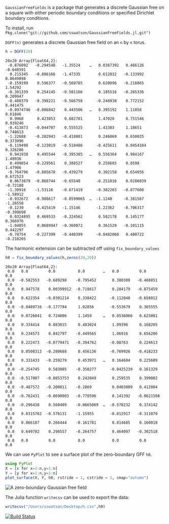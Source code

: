 
`GaussianFreeFields` is a package that generates a discrete Gaussian free
on a square with either periodic boundary conditions or specified Dirichlet
boundary conditions.

To install, run
`Pkg.clone("git://github.com/sswatson/GaussianFreeFields.jl.git")`

`DGFF(n)` generates a discrete Gaussian free field on an `n` by `n` torus. 

```julia
h = DGFF(20)
```

```
20x20 Array{Float64,2}:
 -0.876092   -0.294548   -1.35524    …   0.0387392   0.466126   -0.648591 
  0.215345   -0.886166   -1.47335        0.612032   -0.133992    0.0649898
 -0.159199    0.596377   -0.569785       0.620096   -0.218865    1.54292 
 -0.301339    0.254145   -0.501166       0.185516   -0.265336    0.209947 
 -0.480379   -0.398221   -0.566758      -0.248938    0.772152    0.441475 
 -0.0974746  -0.086842    0.443506   …   0.395192    1.11058     0.61846 
  0.9968      0.423853    0.682701       1.47028     0.751546    0.939246 
 -0.413873   -0.044707    0.555525       1.43303     1.18651     0.748613 
 -1.22688    -0.282943   -0.418801       0.246069    0.650025    0.373996 
 -0.119498   -0.123819   -0.518486      -0.425611    0.0454104   0.326286 
  0.941938    0.495544   -0.395305   …   0.556364    0.984167    1.48036 
  0.499854   -0.229561    0.388527       0.258685    0.8598      1.47906 
 -0.764796   -0.885678   -0.439279       0.302158    0.654056    0.672523 
  0.0673879  -0.868744   -0.65548       -0.251016    0.0186039  -0.72188 
 -1.39916    -1.53116    -0.671419      -0.382203   -0.877608   -1.58912 
 -0.932672   -0.988617   -0.0599065  …  -1.1248     -0.381567   -1.26558 
 -0.1239     -0.415419   -1.15146       -1.22362    -0.706317   -0.399698 
  0.0324895   0.469533   -0.324562       0.582178    0.145177    0.366976 
 -1.04055     0.0689947  -0.360072       0.361529   -0.101115    0.442297 
 -0.78754    -0.227399   -0.448399      -0.0482068   0.480722   -0.218205 
```

The harmonic extension can be subtracted off using `fix_boundary_values`

```julia
h0 = fix_boundary_values(h,zeros(20,20))
```

```
20x20 Array{Float64,2}:
 0.0   0.0         0.0          0.0        …   0.0         0.0        0.0
 0.0  -0.582553   -0.689298    -0.795452       0.380308   -0.488851   0.0
 0.0   0.947578    0.00399912  -0.718617       0.284179   -0.875459   0.0
 0.0   0.622354   -0.0301214    0.338422      -0.112048   -0.658012   0.0
 0.0  -0.0489716  -0.177794     1.02856       -0.553679    0.365555   0.0
 0.0   0.0726041   0.724006     1.1459     …   0.0536066   0.623081   0.0
 0.0   0.334414    0.883015     0.483024       1.09396     0.168205   0.0
 0.0   0.234573    0.842797    -0.449565       1.06916     0.656206   0.0
 0.0   0.222473   -0.0779471   -0.394762      -0.08763     0.224613   0.0
 0.0   0.0508313  -0.280688     0.456136      -0.769926   -0.418233   0.0
 0.0   0.331433   -0.259279     0.453971   …   0.164604    0.225609   0.0
 0.0  -0.254745    0.583085    -0.350277      -0.0425239   0.161329   0.0
 0.0  -0.517007   -0.0853753    0.242049       0.259535    0.399002   0.0
 0.0  -0.487572   -0.200811    -0.2869         0.0403009   0.412004   0.0
 0.0  -0.762431   -0.0690003   -0.770596       0.141392   -0.0621508  0.0
 0.0  -0.296438    0.560409    -0.0665069  …  -0.578232    0.374142   0.0
 0.0   0.0315762  -0.576131    -1.15955       -0.812917   -0.311079   0.0
 0.0   0.866107    0.266444    -0.161781       0.814685    0.160018   0.0
 0.0   0.649782    0.298557    -0.264757       0.464097   -0.302518   0.0
 0.0   0.0         0.0          0.0            0.0         0.0        0.0
```

We can use `PyPlot` to see a surface plot of the zero-boundary GFF `h0`. 

```julia
using PyPlot
X = [x for x=1:n,y=1:n]
Y = [y for x=1:n,y=1:n]
plot_surface(X, Y, h0, rstride = 1, cstride = 1, cmap="autumn")
```

![A zero-boundary Gaussian free field](https://github.com/sswatson/GaussianFreeFields.jl/blob/master/images/gff.png)

The Julia function `writecsv` can be used to export the data:

```julia
writecsv("/Users/sswatson/Desktop/h.csv",h0)
```


[![Build Status](https://travis-ci.org/sswatson/GaussianFreeFields.jl.svg?branch=master)](https://travis-ci.org/sswatson/GaussianFreeFields.jl)
